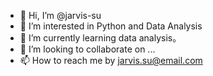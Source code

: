 - 👋 Hi, I’m @jarvis-su
- 👀 I’m interested in Python and Data Analysis
- 🌱 I’m currently learning data analysis。
- 💞️ I’m looking to collaborate on ...
- 📫 How to reach me by jarvis.su@email.com

<!---
jarvis-su/jarvis-su is a ✨ special ✨ repository because its `README.md` (this file) appears on your GitHub profile.
You can click the Preview link to take a look at your changes.
--->
